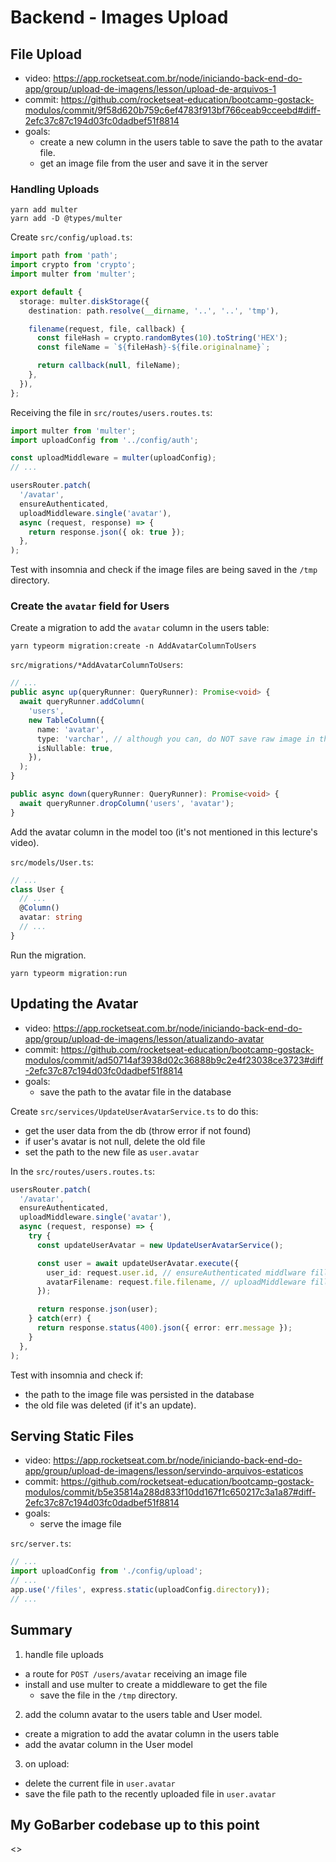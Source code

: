 # Backend - Images Upload

## File Upload

- video: <https://app.rocketseat.com.br/node/iniciando-back-end-do-app/group/upload-de-imagens/lesson/upload-de-arquivos-1>
- commit: <https://github.com/rocketseat-education/bootcamp-gostack-modulos/commit/9f58d620b759c6ef4783f913bf766ceab9cceebd#diff-2efc37c87c194d03fc0dadbef51f8814>
- goals:
  - create a new column in the users table to save the path to the avatar file.
  - get an image file from the user and save it in the server

### Handling Uploads

```
yarn add multer
yarn add -D @types/multer
```

Create `src/config/upload.ts`:
```ts
import path from 'path';
import crypto from 'crypto';
import multer from 'multer';

export default {
  storage: multer.diskStorage({
    destination: path.resolve(__dirname, '..', '..', 'tmp'),

    filename(request, file, callback) {
      const fileHash = crypto.randomBytes(10).toString('HEX');
      const fileName = `${fileHash}-${file.originalname}`;

      return callback(null, fileName);
    },
  }),
};
``` 

Receiving the file in `src/routes/users.routes.ts`:
```ts
import multer from 'multer';
import uploadConfig from '../config/auth';

const uploadMiddleware = multer(uploadConfig);
// ...

usersRouter.patch(
  '/avatar',
  ensureAuthenticated,
  uploadMiddleware.single('avatar'),
  async (request, response) => {
    return response.json({ ok: true });
  },
);
```

Test with insomnia and check if the image files are being saved in the `/tmp` directory.


### Create the `avatar` field for Users

Create a migration to add the `avatar` column in the users table:
```
yarn typeorm migration:create -n AddAvatarColumnToUsers
```

`src/migrations/*AddAvatarColumnToUsers`:
```ts
// ...
public async up(queryRunner: QueryRunner): Promise<void> {
  await queryRunner.addColumn(
    'users',
    new TableColumn({
      name: 'avatar',
      type: 'varchar', // although you can, do NOT save raw image in the DB
      isNullable: true,
    }),
  );
}

public async down(queryRunner: QueryRunner): Promise<void> {
  await queryRunner.dropColumn('users', 'avatar');
}
```

Add the avatar column in the model too (it's not mentioned in this lecture's video).

`src/models/User.ts`:
```ts
// ...
class User {
  // ...
  @Column()
  avatar: string
  // ...
}
```

Run the migration.
```
yarn typeorm migration:run
```


## Updating the Avatar

- video: <https://app.rocketseat.com.br/node/iniciando-back-end-do-app/group/upload-de-imagens/lesson/atualizando-avatar>
- commit: <https://github.com/rocketseat-education/bootcamp-gostack-modulos/commit/ad50714af3938d02c36888b9c2e4f23038ce3723#diff-2efc37c87c194d03fc0dadbef51f8814>
- goals:
  - save the path to the avatar file in the database

Create `src/services/UpdateUserAvatarService.ts` to do this:
- get the user data from the db (throw error if not found)
- if user's avatar is not null, delete the old file
- set the path to the new file as `user.avatar`

In the `src/routes/users.routes.ts`:
```ts
usersRouter.patch(
  '/avatar',
  ensureAuthenticated,
  uploadMiddleware.single('avatar'),
  async (request, response) => {
    try {
      const updateUserAvatar = new UpdateUserAvatarService();

      const user = await updateUserAvatar.execute({
        user_id: request.user.id, // ensureAuthenticated middlware filled this
        avatarFilename: request.file.filename, // uploadMiddleware filled this
      });

      return response.json(user);
    } catch(err) {
      return response.status(400).json({ error: err.message });
    }
  },
);
```


Test with insomnia and check if:
- the path to the image file was persisted in the database
- the old file was deleted (if it's an update).


## Serving Static Files

- video: <https://app.rocketseat.com.br/node/iniciando-back-end-do-app/group/upload-de-imagens/lesson/servindo-arquivos-estaticos>
- commit: <https://github.com/rocketseat-education/bootcamp-gostack-modulos/commit/b5e35814a288d833f10dd167f1c650217c3a1a87#diff-2efc37c87c194d03fc0dadbef51f8814>
- goals:
  - serve the image file

`src/server.ts`:
```ts
// ...
import uploadConfig from './config/upload';
// ...
app.use('/files', express.static(uploadConfig.directory));
// ...
```


## Summary

1. handle file uploads
  - a route for `POST /users/avatar` receiving an image file
  - install and use multer to create a middleware to get the file
    - save the file in the `/tmp` directory.
2. add the column avatar to the users table and User model.
  - create a migration to add the avatar column in the users table
  - add the avatar column in the User model
3. on upload:
  - delete the current file in `user.avatar`
  - save the file path to the recently uploaded file in `user.avatar`


## My GoBarber codebase up to this point

<>